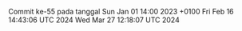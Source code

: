 Commit ke-55 pada tanggal Sun Jan 01 14:00 2023 +0100
Fri Feb 16 14:43:06 UTC 2024
Wed Mar 27 12:18:07 UTC 2024
